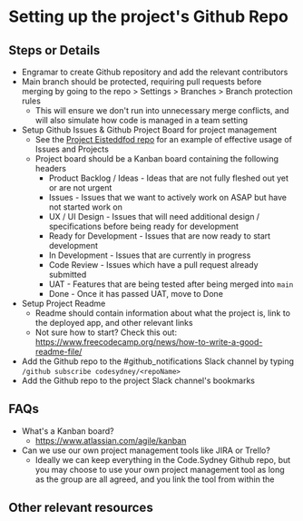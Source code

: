 # Setting up the project's Github Repo

## Steps or Details
- Engramar to create Github repository and add the relevant contributors
- Main branch should be protected, requiring pull requests before merging by going to the repo > Settings > Branches > Branch protection rules
  - This will ensure we don't run into unnecessary merge conflicts, and will also simulate how code is managed in a team setting 
- Setup Github Issues & Github Project Board for project management
  - See the [Project Eisteddfod repo](https://github.com/codesydney/eisteddfod) for an example of effective usage of Issues and Projects
  - Project board should be a Kanban board containing the following headers
    - Product Backlog / Ideas - Ideas that are not fully fleshed out yet or are not urgent
    - Issues - Issues that we want to actively work on ASAP but have not started work on
    - UX / UI Design - Issues that will need additional design / specifications before being ready for development
    - Ready for Development - Issues that are now ready to start development
    - In Development - Issues that are currently in progress 
    - Code Review - Issues which have a pull request already submitted 
    - UAT - Features that are being tested after being merged into `main`
    - Done - Once it has passed UAT, move to Done
- Setup Project Readme
  - Readme should contain information about what the project is, link to the deployed app, and other relevant links
  - Not sure how to start? Check this out: https://www.freecodecamp.org/news/how-to-write-a-good-readme-file/
- Add the Github repo to the #github_notifications Slack channel by typing `/github subscribe codesydney/<repoName>`
- Add the Github repo to the project Slack channel's bookmarks 

## FAQs
- What's a Kanban board? 
  - https://www.atlassian.com/agile/kanban
- Can we use our own project management tools like JIRA or Trello?
  - Ideally we can keep everything in the Code.Sydney Github repo, but you may choose to use your own project management tool as long as the group are all agreed, and you link the tool from within the 

## Other relevant resources
